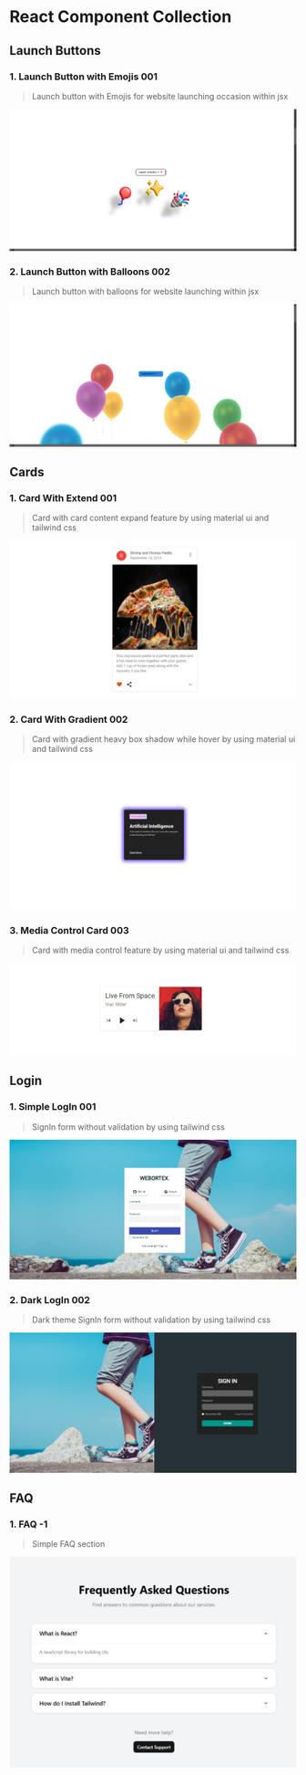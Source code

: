 # React Component Collection

## Launch Buttons

### 1. Launch Button with Emojis 001

> Launch button with Emojis for website launching occasion within jsx

![launchbutton-001](/src/assets/image.png)

### 2. Launch Button with Balloons 002

> Launch button with balloons for website launching within jsx

![launchbutton-002](/src/assets/image-1.png)

## Cards

### 1. Card With Extend 001

> Card with card content expand feature by using material ui and tailwind css

![Expandable Card](https://github.com/sisi-tarak/realtime-components/blob/main/src/Components/Cards/screenshots/CardsWithExtend.png?raw=true)

### 2. Card With Gradient 002

> Card with gradient heavy box shadow while hover by using material ui and tailwind css

![Gradient Card](https://github.com/sisi-tarak/realtime-components/blob/main/src/Components/Cards/screenshots/CardWithGradient.png?raw=true)

### 3. Media Control Card 003

> Card with media control feature by using material ui and tailwind css

![Media Card](https://github.com/sisi-tarak/realtime-components/blob/main/src/Components/Cards/screenshots/MediaControlCard.png?raw=true)

## Login

### 1. Simple LogIn 001

> SignIn form without validation by using tailwind css

![signin1](https://github.com/sisi-tarak/realtime-components/blob/main/src/Components/Login/screenshots/SimpleLogin.png?raw=true)

### 2. Dark LogIn 002

> Dark theme SignIn form without validation by using tailwind css

![signin2](https://github.com/sisi-tarak/realtime-components/blob/main/src/Components/Login/screenshots/DarkLogin.png?raw=true)

## FAQ

### 1. FAQ -1

> Simple FAQ section

![FAQ-1](https://github.com/sisi-tarak/realtime-components/blob/main/src/Components/FAQ/screenshots/FAQ_component_1.png?raw=true)
